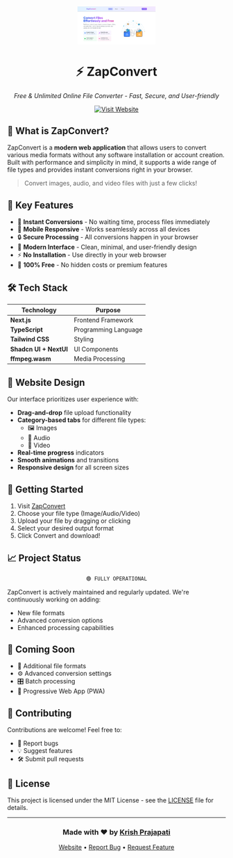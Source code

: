 <div align="center">
  <img src="/public//images//readmeimg.png" alt="ZapConvert Logo" width="180" />
  
  # ⚡ ZapConvert

  <p align="center">
    <em>Free & Unlimited Online File Converter - Fast, Secure, and User-friendly</em>
  </p>

  <p align="center">
    <a href="https://zapconvert.vercel.app" target="_blank">
      <img src="https://img.shields.io/badge/Visit-ZapConvert-blue?style=for-the-badge&logo=vercel" alt="Visit Website" />
    </a>
  </p>
</div>

## 🌟 What is ZapConvert?

ZapConvert is a **modern web application** that allows users to convert various media formats without any software installation or account creation. Built with performance and simplicity in mind, it supports a wide range of file types and provides instant conversions right in your browser.

> Convert images, audio, and video files with just a few clicks!

## 🎯 Key Features

- 🚀 **Instant Conversions** - No waiting time, process files immediately
- 📱 **Mobile Responsive** - Works seamlessly across all devices
- 🔒 **Secure Processing** - All conversions happen in your browser
- 🎨 **Modern Interface** - Clean, minimal, and user-friendly design
- ⚡ **No Installation** - Use directly in your web browser
- 💯 **100% Free** - No hidden costs or premium features

## 🛠️ Tech Stack

<div align="center">

| Technology             | Purpose              |
| ---------------------- | -------------------- |
| **Next.js**            | Frontend Framework   |
| **TypeScript**         | Programming Language |
| **Tailwind CSS**       | Styling              |
| **Shadcn UI + NextUI** | UI Components        |
| **ffmpeg.wasm**        | Media Processing     |

</div>

## 🎨 Website Design

Our interface prioritizes user experience with:

- **Drag-and-drop** file upload functionality
- **Category-based tabs** for different file types:
  - 🖼️ Images
  - 🎵 Audio
  - 🎥 Video
- **Real-time progress** indicators
- **Smooth animations** and transitions
- **Responsive design** for all screen sizes

## 🚀 Getting Started

1. Visit [ZapConvert](https://zapconvert.vercel.app)
2. Choose your file type (Image/Audio/Video)
3. Upload your file by dragging or clicking
4. Select your desired output format
5. Click Convert and download!

## 📈 Project Status

<div align="center">

```txt
🟢 FULLY OPERATIONAL
```

</div>

ZapConvert is actively maintained and regularly updated. We're continuously working on adding:

- New file formats
- Advanced conversion options
- Enhanced processing capabilities

## 🔮 Coming Soon

- 📝 Additional file formats
- ⚙️ Advanced conversion settings
- 🎛️ Batch processing
- 📱 Progressive Web App (PWA)

## 🤝 Contributing

Contributions are welcome! Feel free to:

- 🐛 Report bugs
- 💡 Suggest features
- 🛠️ Submit pull requests

## 📝 License

This project is licensed under the MIT License - see the [LICENSE](LICENSE) file for details.

---

<div align="center">

### Made with ❤️ by [Krish Prajapati](https://github.com/Krishprajapati15)

[Website](https://zapconvert.vercel.app) • [Report Bug](https://github.com/Krishprajapati15/ZapConvert/issues) • [Request Feature](https://github.com/Krishprajapati15/ZapConvert/issues)

</div>
